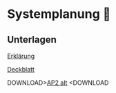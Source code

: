 # Systemplanung 🧬

## Unterlagen

[Erklärung](https://www.stuttgart.ihk24.de/blueprint/servlet/resource/blob/3291138/5d703ac86fe7b0010849b3d8b412d98e/s19-w23-tsva-erklaerung-data.pdf)

[Deckblatt](https://www.stuttgart.ihk24.de/blueprint/servlet/resource/blob/3291136/1be0780affa918d8d1f2661241aafefd/s19-w23-tsva-deckblatt-data.pdf)

DOWNLOAD>[AP2 alt](https://srv-store6.gofile.io/download/9zM8lW/AP2.zip) <DOWNLOAD
